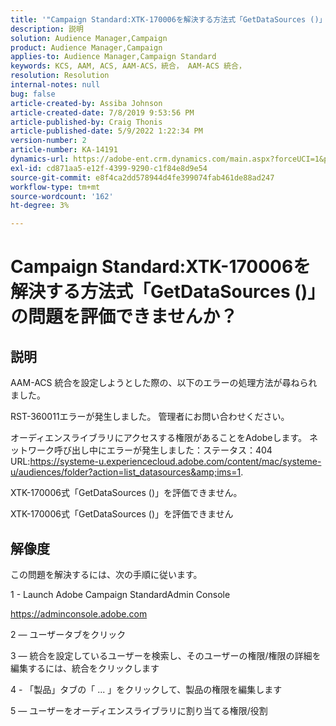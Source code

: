 ```yaml
---
title: '"Campaign Standard:XTK-170006を解決する方法式「GetDataSources ()」の問題を評価できません。」'
description: 説明
solution: Audience Manager,Campaign
product: Audience Manager,Campaign
applies-to: Audience Manager,Campaign Standard
keywords: KCS, AAM, ACS, AAM-ACS，統合， AAM-ACS 統合，
resolution: Resolution
internal-notes: null
bug: false
article-created-by: Assiba Johnson
article-created-date: 7/8/2019 9:53:56 PM
article-published-by: Craig Thonis
article-published-date: 5/9/2022 1:22:34 PM
version-number: 2
article-number: KA-14191
dynamics-url: https://adobe-ent.crm.dynamics.com/main.aspx?forceUCI=1&pagetype=entityrecord&etn=knowledgearticle&id=322eb0db-caa1-e911-a96a-000d3a34e213
exl-id: cd871aa5-e12f-4399-9290-c1f84e8d9e54
source-git-commit: e8f4ca2dd578944d4fe399074fab461de88ad247
workflow-type: tm+mt
source-wordcount: '162'
ht-degree: 3%

---
```


# Campaign Standard:XTK-170006を解決する方法式「GetDataSources ()」の問題を評価できませんか？

## 説明


AAM-ACS 統合を設定しようとした際の、以下のエラーの処理方法が尋ねられました。



RST-360011エラーが発生しました。 管理者にお問い合わせください。

オーディエンスライブラリにアクセスする権限があることをAdobeします。 ネットワーク呼び出し中にエラーが発生しました：ステータス：404 URL:https://systeme-u.experiencecloud.adobe.com/content/mac/systeme-u/audiences/folder?action=list_datasources&amp;ims=1.

XTK-170006式「GetDataSources ()」を評価できません。

XTK-170006式「GetDataSources ()」を評価できません


## 解像度


この問題を解決するには、次の手順に従います。



1 - Launch Adobe Campaign StandardAdmin Console

https://adminconsole.adobe.com

2 — ユーザータブをクリック

3 — 統合を設定しているユーザーを検索し、そのユーザーの権限/権限の詳細を編集するには、統合をクリックします

4 - 「製品」タブの「 ... 」をクリックして、製品の権限を編集します

5 — ユーザーをオーディエンスライブラリに割り当てる権限/役割
